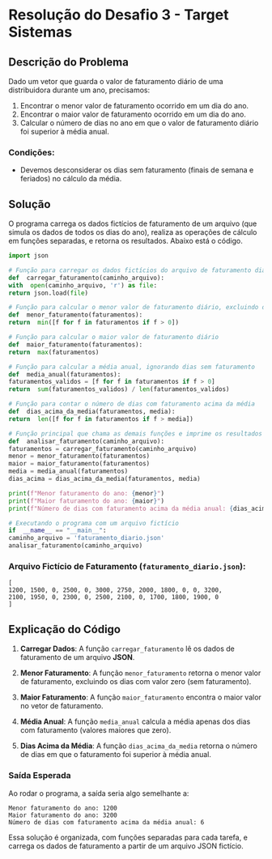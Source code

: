 
# Resolução do Desafio 3 - Target Sistemas 

## Descrição do Problema 

Dado um vetor que guarda o valor de faturamento diário de uma distribuidora durante um ano, precisamos: 

1. Encontrar o menor valor de faturamento ocorrido em um dia do ano.
2. Encontrar o maior valor de faturamento ocorrido em um dia do ano.
3. Calcular o número de dias no ano em que o valor de faturamento diário foi superior à média anual.
  
### Condições: 

- Devemos desconsiderar os dias sem faturamento (finais de semana e feriados) no cálculo da média.  

## Solução  

O programa carrega os dados fictícios de faturamento de um arquivo (que simula os dados de todos os dias do ano), realiza as operações de cálculo em funções separadas, e retorna os resultados. Abaixo está o código.  

```python
import json  

# Função para carregar os dados fictícios do arquivo de faturamento diário
def  carregar_faturamento(caminho_arquivo):
with  open(caminho_arquivo, 'r') as file:
return json.load(file) 

# Função para calcular o menor valor de faturamento diário, excluindo dias sem faturamento
def  menor_faturamento(faturamentos):
return  min([f for f in faturamentos if f > 0]) 

# Função para calcular o maior valor de faturamento diário
def  maior_faturamento(faturamentos):
return  max(faturamentos) 

# Função para calcular a média anual, ignorando dias sem faturamento
def  media_anual(faturamentos):
faturamentos_validos = [f for f in faturamentos if f > 0]
return  sum(faturamentos_validos) / len(faturamentos_validos)  

# Função para contar o número de dias com faturamento acima da média
def  dias_acima_da_media(faturamentos, media):
return  len([f for f in faturamentos if f > media])  

# Função principal que chama as demais funções e imprime os resultados
def  analisar_faturamento(caminho_arquivo):
faturamentos = carregar_faturamento(caminho_arquivo)
menor = menor_faturamento(faturamentos)
maior = maior_faturamento(faturamentos)
media = media_anual(faturamentos)
dias_acima = dias_acima_da_media(faturamentos, media)  

print(f"Menor faturamento do ano: {menor}")
print(f"Maior faturamento do ano: {maior}")
print(f"Número de dias com faturamento acima da média anual: {dias_acima}")  

# Executando o programa com um arquivo fictício
if  __name__ == "__main__":
caminho_arquivo = 'faturamento_diario.json'
analisar_faturamento(caminho_arquivo)
``` 
  
### Arquivo Fictício de Faturamento (`faturamento_diario.json`):
  
```
[
1200, 1500, 0, 2500, 0, 3000, 2750, 2000, 1800, 0, 0, 3200,
2100, 1950, 0, 2300, 0, 2500, 2100, 0, 1700, 1800, 1900, 0
]
```  

## Explicação do Código  

1.  **Carregar Dados**: A função `carregar_faturamento` lê os dados de faturamento de um arquivo **JSON**.

2.  **Menor Faturamento**: A função `menor_faturamento` retorna o menor valor de faturamento, excluindo os dias com valor zero (sem faturamento).

3.  **Maior Faturamento**: A função `maior_faturamento` encontra o maior valor no vetor de faturamento.

4.  **Média Anual**: A função `media_anual` calcula a média apenas dos dias com faturamento (valores maiores que zero).

5.  **Dias Acima da Média**: A função `dias_acima_da_media` retorna o número de dias em que o faturamento foi superior à média anual.  

### Saída Esperada  

Ao rodar o programa, a saída seria algo semelhante a:  

```
Menor faturamento do ano: 1200
Maior faturamento do ano: 3200
Número de dias com faturamento acima da média anual: 6
```

Essa solução é organizada, com funções separadas para cada tarefa, e carrega os dados de faturamento a partir de um arquivo JSON fictício.